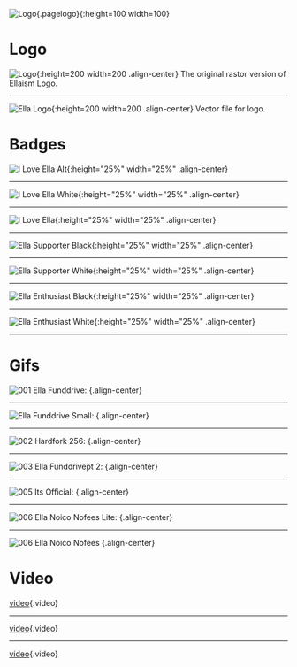 ![Logo](/uploads/logo.png "Logo"){.pagelogo}{:height=100 width=100}
<!-- TITLE: Media -->
<!-- SUBTITLE: Ellaism - A stable network with no premine and no dev fees -->

# Logo
![Logo](/uploads/logo.png "Logo"){:height=200 width=200 .align-center}
The original rastor version of Ellaism Logo.

---
![Ella Logo](/uploads/ella-logo.svg "Ella Logo"){:height=200 width=200 .align-center}
Vector file for logo.
# Badges
![I Love Ella Alt](/uploads/badges/i-love-ella-alt.png "I Love Ella Alt"){:height="25%" width="25%" .align-center}
  	
---

![I Love Ella White](/uploads/badges/i-love-ella-white.png "I Love Ella White"){:height="25%" width="25%" .align-center}  

---

![I Love Ella](/uploads/badges/i-love-ella.png "I Love Ella"){:height="25%" width="25%" .align-center}  

---

![Ella Supporter Black](/uploads/badges/ella-supporter-black.png "Ella Supporter Black"){:height="25%" width="25%" .align-center}  

---

![Ella Supporter White](/uploads/badges/ella-supporter-white.png "Ella Supporter White"){:height="25%" width="25%" .align-center}  

---

![Ella Enthusiast Black](/uploads/badges/ella-enthusiast-black.png "Ella Enthusiast Black"){:height="25%" width="25%" .align-center}  

---

![Ella Enthusiast White](/uploads/badges/ella-enthusiast-white.png "Ella Enthusiast White"){:height="25%" width="25%" .align-center}  

---
# Gifs
![001 Ella Funddrive](/uploads/gifs/001-ella-funddrive.gif "001 Ella Funddrive"): {.align-center}

---
![Ella Funddrive Small](/uploads/gifs/001-ella-funddrive-400.gif "Ella Funddrive"): {.align-center}

---
![002 Hardfork 256](/uploads/gifs/002-hardfork-256.gif "002 Hardfork"): {.align-center}

---
![003 Ella Funddrivept 2](/uploads/gifs/003-ella-funddrivept-2.gif "003 Ella Funddrivept 2"): {.align-center}

---
![005 Its Official](/uploads/gifs/005-its-official.gif "005 Its Official"): {.align-center}

---
![006 Ella Noico Nofees Lite](/uploads/gifs/006-ella-noico-nofees-lite.gif "006 Ella Noico Nofees Lite"): {.align-center}

---
![006 Ella Noico Nofees](/uploads/gifs/006-ella-noico-nofees.gif "006 Ella Noico Nofees Lite") {.align-center}


# Video

[video](/uploads/video/004-ella-launch.mp4){.video}

---
[video](/uploads/video/005-its-official.mp4 "005 Its Official"){.video}

---
[video](/uploads/video/006-ella-noico-nofees.mp4 "006 Ella Noico Nofees"){.video}
